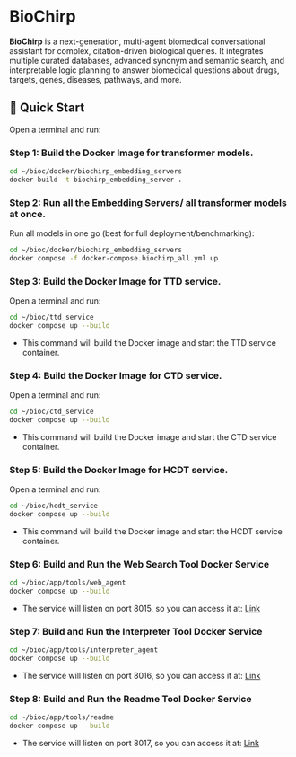 
# BioChirp

**BioChirp** is a next-generation, multi-agent biomedical conversational assistant for complex, citation-driven biological queries. It integrates multiple curated databases, advanced synonym and semantic search, and interpretable logic planning to answer biomedical questions about drugs, targets, genes, diseases, pathways, and more.


## 🚀 Quick Start

Open a terminal and run:

### Step 1: Build the Docker Image for transformer models.

```bash
cd ~/bioc/docker/biochirp_embedding_servers
docker build -t biochirp_embedding_server .
```
### Step 2: Run all the Embedding Servers/ all transformer models at once.

Run all models in one go (best for full deployment/benchmarking):

```bash
cd ~/bioc/docker/biochirp_embedding_servers
docker compose -f docker-compose.biochirp_all.yml up
```


### Step 3: Build the Docker Image for TTD service.


Open a terminal and run:

```bash
cd ~/bioc/ttd_service
docker compose up --build
```

* This command will build the Docker image and start the TTD service container.


### Step 4: Build the Docker Image for CTD service.


Open a terminal and run:

```bash
cd ~/bioc/ctd_service
docker compose up --build
```

* This command will build the Docker image and start the CTD service container.



### Step 5: Build the Docker Image for HCDT service.


Open a terminal and run:

```bash
cd ~/bioc/hcdt_service
docker compose up --build
```

* This command will build the Docker image and start the HCDT service container.


### Step 6: Build and Run the Web Search Tool Docker Service
```bash
cd ~/bioc/app/tools/web_agent
docker compose up --build
```

* The service will listen on port 8015, so you can access it at: [Link](http://192.168.22.20:8015)


### Step 7: Build and Run the Interpreter Tool Docker Service
```bash
cd ~/bioc/app/tools/interpreter_agent
docker compose up --build
```

* The service will listen on port 8016, so you can access it at: [Link](http://192.168.22.20:8016)

### Step 8: Build and Run the Readme Tool Docker Service
```bash
cd ~/bioc/app/tools/readme
docker compose up --build
```

* The service will listen on port 8017, so you can access it at: [Link](http://192.168.22.20:8017)

